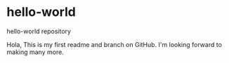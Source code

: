 # hello-world
hello-world repository

Hola,
This is my first readme and branch on GitHub. I'm looking forward to making many more.
